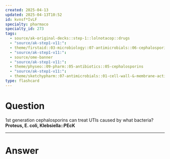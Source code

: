 ```yaml
---
created: 2025-04-13
updated: 2025-04-13T10:52
id: kvnsf*IvLF
specialty: pharmaco
specialty_id: 273
tags:
  - source/ak-original-decks::step-1::lolnotacop::drugs
  - "source/ak-step1-v11:": 
  - theme/firstaid::03-microbiology::07-antimicrobials::06-cephalosporins
  - "source/ak-step1-v11:": 
  - source/ome-banner
  - "source/ak-step1-v11:": 
  - theme/physeo::09-pharm::05-antibiotics::05-cephalosporins
  - "source/ak-step1-v11:": 
  - theme/sketchypharm::07-antimicrobials::01-cell-wall-&-membrane-active-antibiotics::04-cephalosporins"
type: flashcard
---
```


# Question
1st generation cephalosporins can treat UTIs caused by what bacteria?   **Proteus, E. coli, Klebsiella::PEcK**

---

# Answer
